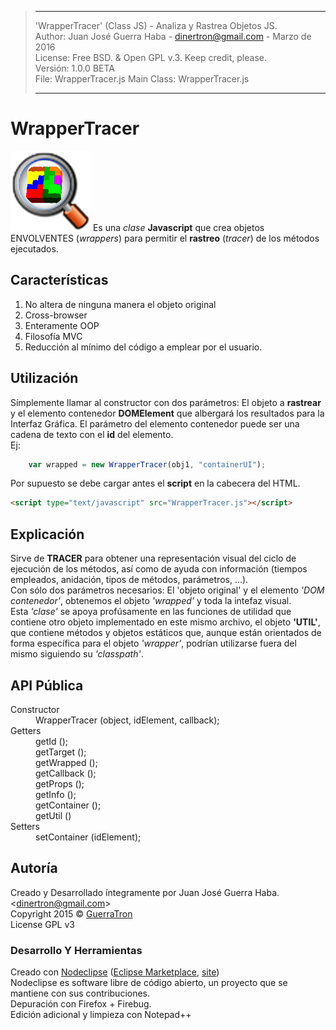 > -----------------------------------------------------------------------------------------------------
>   'WrapperTracer' (Class JS) - Analiza y Rastrea Objetos JS.  
>   Author: Juan José Guerra Haba - <dinertron@gmail.com> - Marzo de 2016  
>   License: Free BSD. & Open GPL v.3. Keep credit, please.  
>   Versión: 1.0.0 BETA   
>   File: WrapperTracer.js               Main Class: WrapperTracer.js  
>   
> ----------------------------------------------------------------------------------------------------

# WrapperTracer
[![WrapperTracer logo](img/WrapperTracer-logo.png "Página Github WrapperTracer")](http://guerratron.github.io/WrapperTracer "Página WrapperTracer")
Es una *clase* **Javascript** que crea objetos ENVOLVENTES (*wrappers*) para permitir el **rastreo** (*tracer*) de los m&eacute;todos ejecutados.  

## Características 
 1. No altera de ninguna manera el objeto original
 2. Cross-browser
 3. Enteramente OOP
 4. Filosofía MVC
 5. Reducci&oacute;n al m&iacute;nimo del c&oacute;digo a emplear por el usuario.

## Utilización
S&iacute;mplemente llamar al constructor con dos par&aacute;metros: El objeto a **rastrear** y el elemento contenedor **DOMElement** que albergar&aacute; los resultados para la Interfaz Gr&aacute;fica. El par&aacute;metro del elemento contenedor puede ser una cadena de texto con el **id** del elemento.  
Ej:  

```javascript    
    var wrapped = new WrapperTracer(obj1, "containerUI");
```  
  
Por supuesto se debe cargar antes el **script** en la cabecera del HTML. 
````HTML
<script type="text/javascript" src="WrapperTracer.js"></script>
````

## Explicación
Sirve de **TRACER** para obtener una representaci&oacute;n visual del ciclo de ejecuci&oacute;n de los m&eacute;todos, as&iacute; como de ayuda con informaci&oacute;n (tiempos empleados, anidaci&oacute;n, tipos de m&eacute;todos, par&aacute;metros, ...).  
Con s&oacute;lo dos par&aacute;metros necesarios: El 'objeto original' y el elemento *'DOM contenedor'*, obtenemos el objeto *'wrapped'* y toda la intefaz visual.  
Esta *'clase'* se apoya prof&uacute;samente en las funciones de utilidad que contiene otro objeto implementado en este mismo archivo, el objeto **'UTIL'**, que contiene m&eacute;todos y objetos est&aacute;ticos que, aunque est&aacute;n orientados de forma espec&iacute;fica para el objeto *'wrapper'*, podr&iacute;an utilizarse fuera del mismo siguiendo su *'classpath'*.

## API Pública
<dl>
	<dt>Constructor</dt>
		<dd> WrapperTracer (object, idElement, callback);</dd>
	<dt>Getters</dt>
		<dd>getId ();</dd>
		<dd>getTarget ();</dd>
		<dd>getWrapped ();</dd>
		<dd>getCallback ();</dd>
		<dd>getProps ();</dd>
		<dd>getInfo ();</dd>
		<dd>getContainer ();</dd>
		<dd>getUtil ()</dd>
	<dt>Setters</dt>
		<dd>setContainer (idElement);</dd>
</dl>

## Autoría
Creado y Desarrollado íntegramente por Juan José Guerra Haba. &lt;dinertron@gmail.com&gt;    
Copyright 2015 &copy; <a href="&#x6d;&#97;&#105;&#108;&#116;&#x6f;&#x3a;&#100;&#105;&#110;&#x65;&#x72;&#x74;&#114;&#x6f;&#110;&#64;&#x67;&#109;&#x61;&#x69;&#x6c;&#46;&#99;&#x6f;&#x6d;" title="author">GuerraTron</a>  
License GPL v3

### Desarrollo Y Herramientas
Creado con [Nodeclipse](https://github.com/Nodeclipse/nodeclipse-1)
 ([Eclipse Marketplace](http://marketplace.eclipse.org/content/nodeclipse), [site](http://www.nodeclipse.org))   
Nodeclipse es software libre de código abierto, un proyecto que se mantiene con sus contribuciones.  
Depuración con Firefox + Firebug.  
Edición adicional y limpieza  con Notepad++  